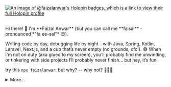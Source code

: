 [![An image of @faizalanwar's Holopin badges, which is a link to view their full Holopin profile](https://holopin.me/faizalanwar)](https://holopin.io/@faizalanwar)


<br>
<!-- ### `npx faizalanwar` -->
Hi there! 👋 I'm **Faizal Anwar** (but you can call me **faisal** - pronounced *"fa ee-sal"* 😊).  

Writing code by day, debugging life by night - with Java, Spring, Kotlin, Laravel, Next.js, and a cup that’s never empty (no grounds, ofc!). 😅
When I'm not on duty (aka glued to my screen), you’ll probably find me unwinding, or tinkering with side projects I’ll probably never finish… but hey, it’s fun!

try this  `npx faizalanwar`. but why? -- why not? 🤷🏻‍♂️ 


 

<details>
  <summary>More...</summary>
  
  <br/> 
  
## Github statistics  ![Profile Views](https://komarev.com/ghpvc/?username=faizalanwar)
    
  
<p align="center">
    <a href="https://github.com/faizalanwar">
       <img height="180em" alt="faizalanwar" src="https://github-readme-streak-stats.herokuapp.com/?user=faizalanwar&hide_border=true"/>
    </a>
</p>
   
<!--  <p align="center">
  <img height="180em" src="https://github-readme-stats.vercel.app/api?username=faizalanwar&count_private=true&show_icons=true&include_all_commits=true&hide_border=true" alt="faizalanwar's github stats" />
  <img height="180em" src="https://github-readme-stats.vercel.app/api/top-langs/?username=faizalanwar&layout=compact&count_private=true&show_icons=true&include_all_commits=true&hide_border=true" alt="faizalanwar's github stats" /> 
</p> -->
  
 
   <!-- 
<!-- ##  Want to build like this ?

clone this repo `npm install && npm update`

#### Publishing to npm

  -  Register an account at npmjs.com if you don’t have one.
  -  Add a user to your CLI by running `npm adduser.`
  -  Provide the username and password you used to register the npm account.
  -  Go to package.json and add following lines **if it doesn't exist** :
  
    `"bin": {
      "your-package-name": "./index.js"
    }`

   - Publish the package. `npm publish --access=public`
   - And to push the updates to npm: `npm publish`

  <hr /> 
    -->
  
  <hr /> 
  
 🎁 Thanks for checking my profile. 
</details>


